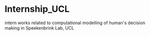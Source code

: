# Internship_UCL
intern works related to computational modelling of human's decision making in Speekenbrink Lab, UCL
